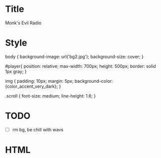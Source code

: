 
# Title
Monk's Evil Radio

# Style
body {
  background-image: url('bg2.jpg');
  background-size: cover;
}

#player{
    position: relative;
    max-width: 700px;
    height: 500px;
    border: solid 1px gray;
}

img {
padding: 10px;
margin: 5px;
background-color: {color_accent_very_dark};
}

.scroll {
font-size: medium; 
line-height: 1.6;
}

# TODO
- [ ] rm bg, be chill with wavs

# HTML
<link href="https://fonts.googleapis.com/icon?family=Material+Icons" rel="stylesheet">
<link rel="stylesheet" href="css/AudioPlayer.css">
<!-- Audio player container-->
<div id='player'></div>

<!-- Audio player js begin-->
<script src="js/AudioPlayer.js"></script>

<script>
      
                
      (async () => { 
        let mp3s = []; 
        let people = ["tilden","soda","criibaby","panda","casey","monk","zack","surfer-dave", "iocl"];
        
        const response = await fetch('https://api.github.com/repos/monksevillair/monksevillair.github.io/src/radio/contents/mp3/'); 
        const data = await response.json(); 
         // test image for web notifications
        var iconImage = null;
        
        for (let file of data) { 
          iconImage = null;
          if (file.name.indexOf(".mp3") !== -1) {
            for (let p of people) {
              if (file.name.indexOf(p) !== -1) {
                iconImage = "https://monksevillair.github.io/src/radio/mp3/pics/"+p+".jpg"
                console.log(iconImage);
              }
            }
            mp3s.push({'icon': iconImage, 'title': `${file.name}`, 'file': `${file.path}`});
          }
          //console.log(file);
          //htmlString += `${file.name}`; 
        } 
        //document.getElementsByClassName("substitute_div")[0].innerHTML = htmlString; 

       

        AP.init({
            container:'#player',//a string containing one CSS selector
            volume   : 0.7,
            autoPlay : true,
            notification: false,
            playList: mp3s.reverse()
        });
        
              })() 
</script>
<!-- Audio player js end-->